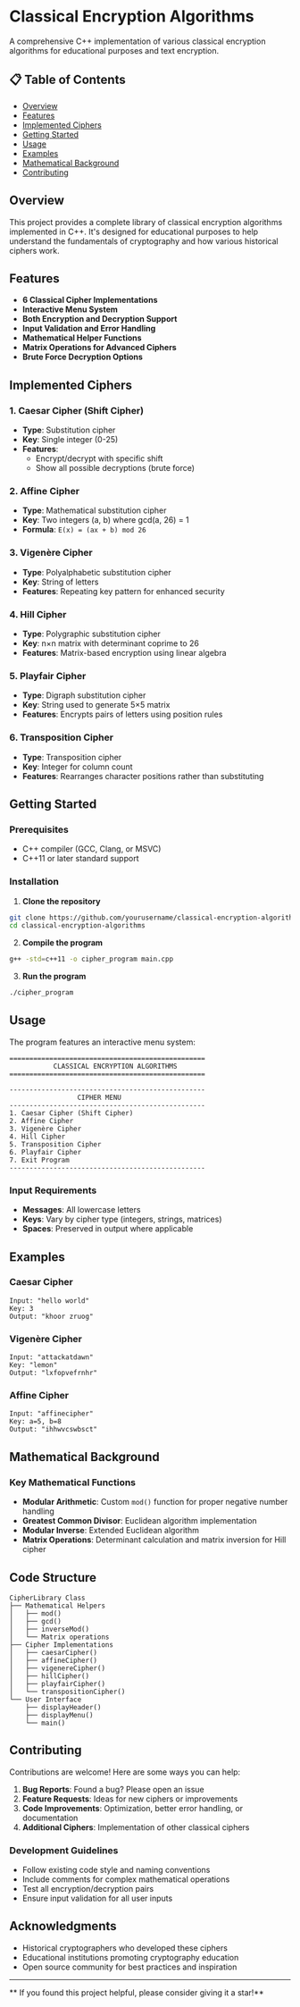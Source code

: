 #  Classical Encryption Algorithms

A comprehensive C++ implementation of various classical encryption algorithms for educational purposes and text encryption.

## 📋 Table of Contents

- [Overview](#overview)
- [Features](#features)
- [Implemented Ciphers](#implemented-ciphers)
- [Getting Started](#getting-started)
- [Usage](#usage)
- [Examples](#examples)
- [Mathematical Background](#mathematical-background)
- [Contributing](#contributing)

##  Overview

This project provides a complete library of classical encryption algorithms implemented in C++. It's designed for educational purposes to help understand the fundamentals of cryptography and how various historical ciphers work.

##  Features

- **6 Classical Cipher Implementations**
- **Interactive Menu System**
- **Both Encryption and Decryption Support**
- **Input Validation and Error Handling**
- **Mathematical Helper Functions**
- **Matrix Operations for Advanced Ciphers**
- **Brute Force Decryption Options**

##  Implemented Ciphers

### 1. Caesar Cipher (Shift Cipher)
- **Type**: Substitution cipher
- **Key**: Single integer (0-25)
- **Features**: 
  - Encrypt/decrypt with specific shift
  - Show all possible decryptions (brute force)

### 2. Affine Cipher
- **Type**: Mathematical substitution cipher
- **Key**: Two integers (a, b) where gcd(a, 26) = 1
- **Formula**: `E(x) = (ax + b) mod 26`

### 3. Vigenère Cipher
- **Type**: Polyalphabetic substitution cipher
- **Key**: String of letters
- **Features**: Repeating key pattern for enhanced security

### 4. Hill Cipher
- **Type**: Polygraphic substitution cipher
- **Key**: n×n matrix with determinant coprime to 26
- **Features**: Matrix-based encryption using linear algebra

### 5. Playfair Cipher
- **Type**: Digraph substitution cipher
- **Key**: String used to generate 5×5 matrix
- **Features**: Encrypts pairs of letters using position rules

### 6. Transposition Cipher
- **Type**: Transposition cipher
- **Key**: Integer for column count
- **Features**: Rearranges character positions rather than substituting

##  Getting Started

### Prerequisites

- C++ compiler (GCC, Clang, or MSVC)
- C++11 or later standard support

### Installation

1. **Clone the repository**
```bash
git clone https://github.com/yourusername/classical-encryption-algorithms.git
cd classical-encryption-algorithms
```

2. **Compile the program**
```bash
g++ -std=c++11 -o cipher_program main.cpp
```

3. **Run the program**
```bash
./cipher_program
```

##  Usage

The program features an interactive menu system:

```
=================================================
           CLASSICAL ENCRYPTION ALGORITHMS        
=================================================

-------------------------------------------------
                 CIPHER MENU                     
-------------------------------------------------
1. Caesar Cipher (Shift Cipher)
2. Affine Cipher
3. Vigenère Cipher
4. Hill Cipher
5. Transposition Cipher
6. Playfair Cipher
7. Exit Program
-------------------------------------------------
```

### Input Requirements

- **Messages**: All lowercase letters
- **Keys**: Vary by cipher type (integers, strings, matrices)
- **Spaces**: Preserved in output where applicable

##  Examples

### Caesar Cipher
```
Input: "hello world"
Key: 3
Output: "khoor zruog"
```

### Vigenère Cipher
```
Input: "attackatdawn"
Key: "lemon"
Output: "lxfopvefrnhr"
```

### Affine Cipher
```
Input: "affinecipher"
Key: a=5, b=8
Output: "ihhwvcswbsct"
```

##  Mathematical Background

### Key Mathematical Functions

- **Modular Arithmetic**: Custom `mod()` function for proper negative number handling
- **Greatest Common Divisor**: Euclidean algorithm implementation
- **Modular Inverse**: Extended Euclidean algorithm
- **Matrix Operations**: Determinant calculation and matrix inversion for Hill cipher

##  Code Structure

```
CipherLibrary Class
├── Mathematical Helpers
│   ├── mod()
│   ├── gcd()
│   ├── inverseMod()
│   └── Matrix operations
├── Cipher Implementations
│   ├── caesarCipher()
│   ├── affineCipher()
│   ├── vigenereCipher()
│   ├── hillCipher()
│   ├── playfairCipher()
│   └── transpositionCipher()
└── User Interface
    ├── displayHeader()
    ├── displayMenu()
    └── main()
```

##  Contributing

Contributions are welcome! Here are some ways you can help:

1. **Bug Reports**: Found a bug? Please open an issue
2. **Feature Requests**: Ideas for new ciphers or improvements
3. **Code Improvements**: Optimization, better error handling, or documentation
4. **Additional Ciphers**: Implementation of other classical ciphers

### Development Guidelines

- Follow existing code style and naming conventions
- Include comments for complex mathematical operations
- Test all encryption/decryption pairs
- Ensure input validation for all user inputs

##  Acknowledgments

- Historical cryptographers who developed these ciphers
- Educational institutions promoting cryptography education
- Open source community for best practices and inspiration

---

** If you found this project helpful, please consider giving it a star!**
